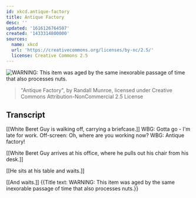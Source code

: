 ```yaml
---
id: xkcd.antique-factory
title: Antique Factory
desc: ''
updated: '1616126764507'
created: '1433314800000'
sources:
  name: xkcd
  url: 'https://creativecommons.org/licenses/by-nc/2.5/'
  license: Creative Commons 2.5
---
```

![WARNING: This item was aged by the same inexorable passage of time that also processes nuts.](https://imgs.xkcd.com/comics/antique_factory.png)
> "Antique Factory", by Randall Munroe, licensed under Creative Commons Attribution-NonCommercial 2.5 License

## Transcript
[[White Beret Guy is walking off, carrying a briefcase.]]
WBG: Gotta go - I'm late for work.
Off-screen: Oh, where are you working now?
WBG: Antique factory!

[[White Beret Guy arrives at his office, where he pulls out his chair from his desk.]]

[[He sits at his table and waits.]]

[[And waits.]]
{{Title text: WARNING: This item was aged by the same inexorable passage of time that also processes nuts.}}
